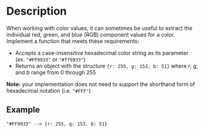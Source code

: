 # Description

When working with color values, it can sometimes be useful to extract the individual red, green, and blue (RGB) component values for a color. Implement a function that meets these requirements:

- Accepts a case-insensitive hexadecimal color string as its parameter (ex. `"#FF9933"` or `"#ff9933"`)
- Returns an object with the structure `{r: 255, g: 153, b: 51}` where _r_, _g_, and _b_ range from 0 through 255

**Note:** your implementation does not need to support the shorthand form of hexadecimal notation (i.e. `"#FFF"`)

## Example

```
"#FF9933" --> {r: 255, g: 153, b: 51}
```
